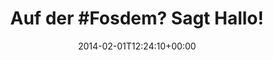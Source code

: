 ---
retweeted: false
source: <a href="http://termtter.org/" rel="nofollow">Termtter</a>
entities:
  hashtags:
  - text: Fosdem
    indices:
    - '8'
    - '15'
  symbols: []
  user_mentions: []
  urls: []
display_text_range:
- '0'
- '28'
favorite_count: '0'
id_str: '429590999770624000'
truncated: false
retweet_count: '0'
id: '429590999770624000'
created_at: Sat Feb 01 12:24:10 +0000 2014
favorited: false
full_text: 'Auf der #Fosdem? Sagt Hallo!'
lang: de
tags:
- Fosdem
- pesos:twitter
date: '2014-02-01T12:24:10+00:00'
src: https://twitter.com/bascht/status/429590999770624000
original_url: https://twitter.com/bascht/status/429590999770624000
type: twitter_tweet
text: 'Auf der #Fosdem? Sagt Hallo!'
title: 'Auf der #Fosdem? Sagt Hallo!'

---